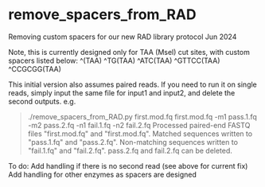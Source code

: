 # remove_spacers_from_RAD
Removing custom spacers for our new RAD library protocol Jun 2024

Note, this is currently designed only for TAA (Msel) cut sites, with custom spacers listed below:
^(TAA)
^TG(TAA)
^ATC(TAA)
^GTTCC(TAA)
^CCGCGG(TAA)

This initial version also assumes paired reads.  If you need to run it on single reads, simply input the same file for input1 and input2, and delete the second outputs.  e.g.
   > ./remove_spacers_from_RAD.py first.mod.fq first.mod.fq -m1 pass.1.fq -m2 pass.2.fq -n1 fail.1.fq -n2 fail.2.fq
   Processed paired-end FASTQ files "first.mod.fq" and "first.mod.fq". Matched sequences written to "pass.1.fq" and "pass.2.fq". Non-matching sequences written to "fail.1.fq" and "fail.2.fq".
   pass.2.fq and fail.2.fq can be deleted.

To do:
Add handling if there is no second read (see above for current fix)
Add handling for other enzymes as spacers are designed
